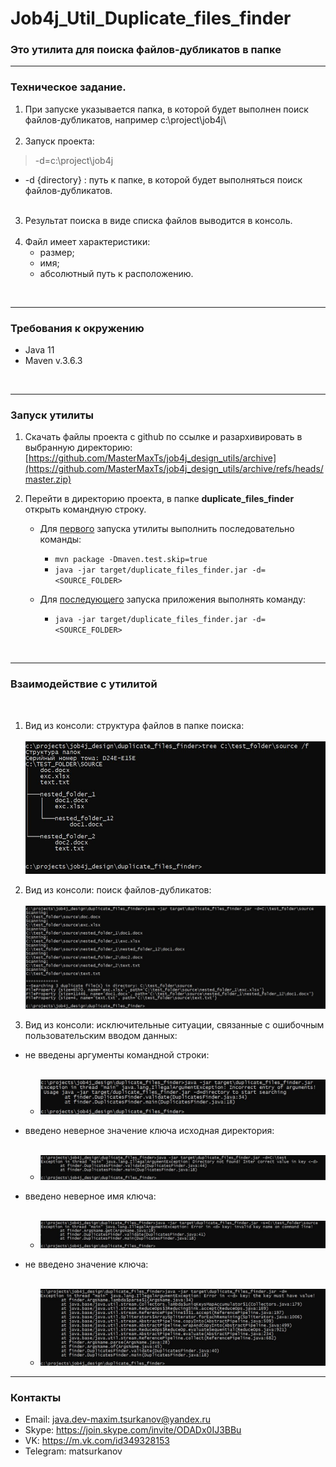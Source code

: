 # Job4j_Util_Duplicate_files_finder
### Это утилита для поиска файлов-дубликатов в папке


___
### Техническое задание.

1. При запуске указывается папка, в которой будет выполнен поиск файлов-дубликатов, например c:\project\job4j\ <br><br>
2. Запуск проекта:
> -d=c:\project\job4j
- -d {directory} : путь к папке, в которой будет выполняться поиск файлов-дубликатов.<br><br>
3. Результат поиска в виде списка файлов выводится в консоль.<br><br>
4. Файл имеет характеристики: 
   - размер;
   - имя;
   - абсолютный путь к расположению.
<br>

___
### Требования к окружению

- Java 11
- Maven v.3.6.3

<br>

---
### Запуск утилиты

1. Скачать файлы проекта с github по ссылке и разархивировать в выбранную директорию:<br>
   [https://github.com/MasterMaxTs/job4j_design_utils/archive](https://github.com/MasterMaxTs/job4j_design_utils/archive/refs/heads/master.zip)


2. Перейти в директорию проекта, в папке <b>duplicate_files_finder</b> открыть командную строку.</br>
    - Для <ins>первого</ins> запуска утилиты выполнить последовательно команды:
        - ```mvn package -Dmaven.test.skip=true```
        - ```java -jar target/duplicate_files_finder.jar -d=<SOURCE_FOLDER>```

    - Для <ins>последующего</ins> запуска приложения выполнять команду:
        - ```java -jar target/duplicate_files_finder.jar -d=<SOURCE_FOLDER>```

<br>

___
### Взаимодействие с утилитой
<br>

1. Вид из консоли: структура файлов в папке поиска:<br><br>
   ![img.png](img/input-data.JPG)


2. Вид из консоли: поиск файлов-дубликатов:<br><br>
   ![img.png](img/find-duplicate-files-success.JPG)



3. Вид из консоли: исключительные ситуации, связанные с ошибочным пользовательским вводом данных:
- не введены аргументы командной строки:
  <br><br>
    - ![img.png](img/error-missing-key.JPG)


- введенo неверное значение ключа исходная директория:
  <br><br>
    - ![img.png](img/error-invalid-key(-d)-value.JPG)


- введенo неверное имя ключа:
  <br><br>
    - ![img.png](img/error-invalid-key-name.JPG)


- не введено значение ключа:
  <br><br>
    - ![img.png](img/error-key-without-value.JPG)

    
___
### Контакты
* Email: java.dev-maxim.tsurkanov@yandex.ru
* Skype: https://join.skype.com/invite/ODADx0IJ3BBu
* VK: https://m.vk.com/id349328153
* Telegram: matsurkanov